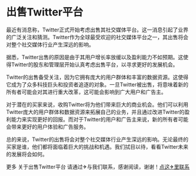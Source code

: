 # 出售Twitter平台

最近有消息称，Twitter正式开始考虑出售其社交媒体平台。这一消息引起了业界的广泛关注和猜测。Twitter作为全球最受欢迎的社交媒体平台之一，其出售将会对整个社交媒体行业产生深远的影响。

据悉，Twitter出售的原因是由于其用户增长率放缓以及盈利能力不如预期。这使得Twitter的股东和管理层开始认真考虑出售平台，以寻求更好的发展机会。

Twitter的出售备受关注，因为它拥有庞大的用户群体和丰富的数据资源。这使得它成为了众多科技巨头和投资者追逐的对象。一旦Twitter被出售，将意味着新的所有者可能会对其进行重大改革，这可能会影响到广大用户和广告主。

对于潜在的买家来说，收购Twitter将为他们带来巨大的商业机会。他们可以利用Twitter庞大的用户群体和数据资源来拓展自己的业务，并且通过改进Twitter的盈利能力来实现更好的回报。而对于Twitter的用户和广告主来说，新的所有者可能会带来更好的用户体验和广告服务。

总的来说，Twitter的出售将会对整个社交媒体行业产生深远的影响。无论最终的买家是谁，他们都将面临着巨大的挑战和机遇。我们拭目以待，看看Twitter未来的发展将会如何。

更多 关于出售Twitter平台 请通过✈与我们联系，感谢阅读，谢谢！[点这✈里联系](https://a.k02.cc)